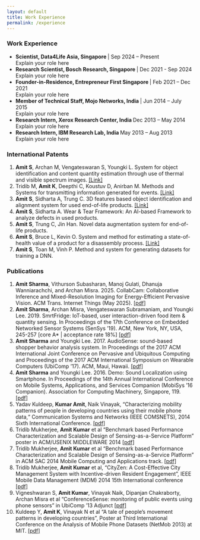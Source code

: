 ```yaml
---
layout: default
title: Work Experience
permalink: /experience
---
```


<div id="experience" class="tab-content active">
    <h3>Work Experience</h3>
    <ul>
        <li>
            <strong> Scientist, Data4Life Asia, Singapore </strong> | Sep 2024 – Present <br>
            Explain your role here
        </li>
        <li>
            <strong> Research Scientist, Bosch Research, Singapore </strong> | Dec 2021 - Sep 2024 <br>
            Explain your role here
        </li>
        <li>
            <strong> Founder-in-Residence, Entrepreneur First Singapore </strong> | Feb 2021 – Dec 2021 <br>
            Explain your role here
        </li>
        <li>
            <strong> Member of Technical Staff, Mojo Networks, India </strong> | Jun 2014 – July 2015 <br>
            Explain your role here
        </li>
        <li>
            <strong> Research Intern, Xerox Research Center, India </strong> Dec 2013 – May 2014 <br>
            Explain your role here
        </li>
        <li>
            <strong> Research Intern, IBM Research Lab, India </strong> May 2013 – Aug 2013 <br>
            Explain your role here
        </li>
    </ul> 
</div>
<div id="patents" class="tab-content active">
    <h3>International Patents</h3>
    <ol>
        <li>
            <strong>Amit S</strong>, Archan M, Vengateswaran S, Youngki L. System for object identification and content quantity estimation through use of thermal and visible spectrum images. <a target="_blank" href="https://patentscope.wipo.int/search/en/detail.jsf?docId=SG329201629">[Link]</a>
        </li>
        <li>
            Tridib M, <strong>Amit K</strong>, Deepthi C, Koustuv D, Anirban M. Methods and Systems for transmitting information generated for events. <a target="_blank" href="https://patents.google.com/patent/US20170085624A1">[Link]</a>
        </li>
        <li>
            <strong>Amit S</strong>, Sidharta A, Trung C. 3D features based object identification and alignment system for used end-of-life products. <a target="_blank" href="https://patentscope.wipo.int/search/en/detail.jsf?docId=WO2024188414">[Link]</a>
        </li>
        <li>
            <strong>Amit S</strong>, Sidharta A. Wear & Tear Framework: An AI-based Framework to analyze defects in used products.
        </li>
        <li>
            <strong>Amit S</strong>, Trung C, Jin Han. Novel data augmentation system for end-of-life products.
        </li>
        <li>
            <strong>Amit S</strong>, Bruce L, Kevin O. System and method for estimating a state-of-health value of a product for a disassembly process. <a target="_blank" href="https://patentscope.wipo.int/search/en/detail.jsf?docId=WO2025087538">[Link]</a>
        </li>
        <li>
            <strong>Amit S</strong>, Toan M, Vinh P. Method and system for generating datasets for training a DNN.
        </li>
    </ol>
</div>
<div id="publications" class="tab-content active">
    <h3>Publications</h3>
    <ol>
        <li>
            <strong>Amit Sharma</strong>, Vithurson Subasharan, Manoj Gulati, Dhanuja Wanniarachchi, and Archan Misra. 2025. CollabCam: Collaborative Inference and Mixed-Resolution Imaging for Energy-Efficient Pervasive Vision. ACM Trans. Internet Things (May 2025). <a href="https://doi.org/10.1145/3736420" target="_blank">[pdf]</a>
        </li>
        <li>
            <strong>Amit Sharma</strong>, Archan Misra, Vengateswaran Subramaniam, and Youngki Lee. 2019. SmrtFridge: IoT-based, user interaction-driven food item & quantity sensing. In Proceedings of the 17th Conference on Embedded Networked Sensor Systems (SenSys ’19). ACM, New York, NY, USA, 245-257 [core A* | acceptance rate 18%] <a target="_blank" href="https://ink.library.smu.edu.sg/sis_research/4646/">[pdf]</a>
        </li>
        <li>
            <strong>Amit Sharma</strong> and Youngki Lee. 2017. AudioSense: sound-based shopper behavior analysis system. In Proceedings of the 2017 ACM International Joint Conference on Pervasive and Ubiquitous Computing and Proceedings of the 2017 ACM International Symposium on Wearable Computers (UbiComp ’17). ACM, Maui, Hawaii. <a target="_blank" href="https://ink.library.smu.edu.sg/sis_research/3839/">[pdf]</a>
        </li>
        <li>
            <strong>Amit Sharma</strong> and Youngki Lee. 2016. Demo: Sound Localization using Smartphone. In Proceedings of the 14th Annual International Conference on Mobile Systems, Applications, and Services Companion (MobiSys ’16 Companion). Association for Computing Machinery, Singapore, 119. <a target="_blank" href="https://ink.library.smu.edu.sg/sis_research/3282/">[pdf]</a>
        </li>
        <li>
            Yadav Kuldeep, <strong>Kumar Amit</strong>, Naik Vinayak, “Characterizing mobility patterns of people in developing countries using their mobile phone data,“ Communication Systems and Networks (IEEE COMSNETS), 2014 Sixth International Conference. <a target="_blank" href="https://repository.iiitd.edu.in/jspui/bitstream/handle/123456789/109/IIITD-TR-2013-002.pdf?sequence=1&isAllowed=y">[pdf]</a>
        </li>
        <li>
            Tridib Mukherjee, <strong>Amit Kumar</strong> et al “Benchmark based Performance Characterization and Scalable Design of Sensing-as-a-Service Platform” poster in ACM/USENIX MIDDLEWARE 2014 <a target="_blank" href="https://doi.org/10.1145/2678508.2678522">[pdf]</a>
        </li>
        <li>
            Tridib Mukherjee, <strong>Amit Kumar</strong> et al “Benchmark based Performance Characterization and Scalable Design of Sensing-as-a-Service Platform” in ACM SAC 2014 Mobile Computing and Applications track. <a target="_blank" href="">[pdf]</a>
        </li>
        <li>
            Tridib Mukherjee, <strong>Amit Kumar</strong> et al, “CityZen: A Cost-Effective City Management System with Incentive-driven Resident Engagement”, IEEE Mobile Data Management (MDM) 2014 15th International conference <a target="_blank" href="https://doi.org/10.1109/MDM.2014.41">[pdf]</a>
        </li>
        <li>
            Vigneshwaran S, <strong>Amit Kumar</strong>, Vinayak Naik, Dipanjan Chakraborty, Archan Misra et al “ConferenceSense: monitoring of public events using phone sensors” in UbiComp ’13 Adjunct <a target="_blank" href="https://doi.org/10.1145/2494091.2499775">[pdf]</a>
        </li>
        <li>
            Kuldeep Y, <strong>Amit K</strong>, Vinayak N et al “A tale of people’s movement patterns in developing countries”, Poster at Third International Conference on the Analysis of Mobile Phone Datasets (NetMob 2013) at MIT. <a target="_blank" href="">[pdf]</a>
        </li>
    </ol>
<script src="/scripts.js"></script>
